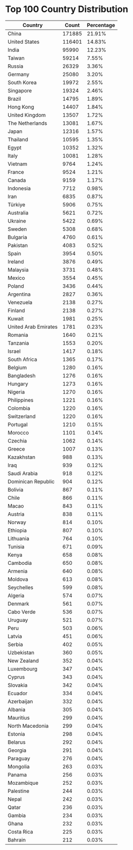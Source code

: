 # Top 100 Country Distribution
| Country | Count | Percentage |
|----|----|----|
| China | 171885 | 21.91% |
| United States | 116401 | 14.83% |
| India | 95990 | 12.23% |
| Taiwan | 59214 | 7.55% |
| Russia | 26329 | 3.36% |
| Germany | 25080 | 3.20% |
| South Korea | 19972 | 2.55% |
| Singapore | 19324 | 2.46% |
| Brazil | 14795 | 1.89% |
| Hong Kong | 14407 | 1.84% |
| United Kingdom | 13507 | 1.72% |
| The Netherlands | 13081 | 1.67% |
| Japan | 12316 | 1.57% |
| Thailand | 10595 | 1.35% |
| Egypt | 10352 | 1.32% |
| Italy | 10081 | 1.28% |
| Vietnam | 9764 | 1.24% |
| France | 9524 | 1.21% |
| Canada | 9159 | 1.17% |
| Indonesia | 7712 | 0.98% |
| Iran | 6835 | 0.87% |
| Türkiye | 5906 | 0.75% |
| Australia | 5621 | 0.72% |
| Ukraine | 5422 | 0.69% |
| Sweden | 5308 | 0.68% |
| Bulgaria | 4760 | 0.61% |
| Pakistan | 4083 | 0.52% |
| Spain | 3954 | 0.50% |
| Ireland | 3876 | 0.49% |
| Malaysia | 3731 | 0.48% |
| Mexico | 3554 | 0.45% |
| Poland | 3436 | 0.44% |
| Argentina | 2827 | 0.36% |
| Venezuela | 2138 | 0.27% |
| Finland | 2138 | 0.27% |
| Kuwait | 1981 | 0.25% |
| United Arab Emirates | 1781 | 0.23% |
| Romania | 1640 | 0.21% |
| Tanzania | 1553 | 0.20% |
| Israel | 1417 | 0.18% |
| South Africa | 1365 | 0.17% |
| Belgium | 1280 | 0.16% |
| Bangladesh | 1276 | 0.16% |
| Hungary | 1273 | 0.16% |
| Nigeria | 1270 | 0.16% |
| Philippines | 1221 | 0.16% |
| Colombia | 1220 | 0.16% |
| Switzerland | 1220 | 0.16% |
| Portugal | 1210 | 0.15% |
| Morocco | 1101 | 0.14% |
| Czechia | 1062 | 0.14% |
| Greece | 1007 | 0.13% |
| Kazakhstan | 988 | 0.13% |
| Iraq | 939 | 0.12% |
| Saudi Arabia | 918 | 0.12% |
| Dominican Republic | 904 | 0.12% |
| Bolivia | 867 | 0.11% |
| Chile | 866 | 0.11% |
| Macao | 843 | 0.11% |
| Austria | 838 | 0.11% |
| Norway | 814 | 0.10% |
| Ethiopia | 807 | 0.10% |
| Lithuania | 764 | 0.10% |
| Tunisia | 671 | 0.09% |
| Kenya | 658 | 0.08% |
| Cambodia | 650 | 0.08% |
| Armenia | 640 | 0.08% |
| Moldova | 613 | 0.08% |
| Seychelles | 599 | 0.08% |
| Algeria | 574 | 0.07% |
| Denmark | 561 | 0.07% |
| Cabo Verde | 536 | 0.07% |
| Uruguay | 521 | 0.07% |
| Peru | 503 | 0.06% |
| Latvia | 451 | 0.06% |
| Serbia | 402 | 0.05% |
| Uzbekistan | 360 | 0.05% |
| New Zealand | 352 | 0.04% |
| Luxembourg | 347 | 0.04% |
| Cyprus | 343 | 0.04% |
| Slovakia | 342 | 0.04% |
| Ecuador | 334 | 0.04% |
| Azerbaijan | 332 | 0.04% |
| Albania | 305 | 0.04% |
| Mauritius | 299 | 0.04% |
| North Macedonia | 299 | 0.04% |
| Estonia | 298 | 0.04% |
| Belarus | 292 | 0.04% |
| Georgia | 291 | 0.04% |
| Paraguay | 276 | 0.04% |
| Mongolia | 263 | 0.03% |
| Panama | 256 | 0.03% |
| Mozambique | 252 | 0.03% |
| Palestine | 244 | 0.03% |
| Nepal | 242 | 0.03% |
| Qatar | 236 | 0.03% |
| Gambia | 234 | 0.03% |
| Ghana | 232 | 0.03% |
| Costa Rica | 225 | 0.03% |
| Bahrain | 212 | 0.03% |
